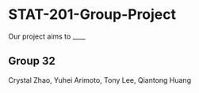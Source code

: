 # STAT-201-Group-Project

Our project aims to ____


## Group 32

Crystal Zhao, Yuhei Arimoto, Tony Lee, Qiantong Huang